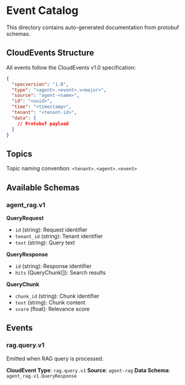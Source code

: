 # Event Catalog

This directory contains auto-generated documentation from protobuf schemas.

## CloudEvents Structure

All events follow the CloudEvents v1.0 specification:

```json
{
  "specversion": "1.0",
  "type": "<agent>.<event>.v<major>",
  "source": "agent-<name>",
  "id": "<uuid>",
  "time": "<timestamp>",
  "tenant": "<tenant-id>",
  "data": {
    // Protobuf payload
  }
}
```

## Topics

Topic naming convention: `<tenant>.<agent>.<event>`

## Available Schemas

### agent_rag.v1

**QueryRequest**
- `id` (string): Request identifier
- `tenant_id` (string): Tenant identifier
- `text` (string): Query text

**QueryResponse**
- `id` (string): Response identifier  
- `hits` (QueryChunk[]): Search results

**QueryChunk**
- `chunk_id` (string): Chunk identifier
- `text` (string): Chunk content
- `score` (float): Relevance score

## Events

### rag.query.v1

Emitted when RAG query is processed.

**CloudEvent Type**: `rag.query.v1`
**Source**: `agent-rag`
**Data Schema**: `agent_rag.v1.QueryResponse`